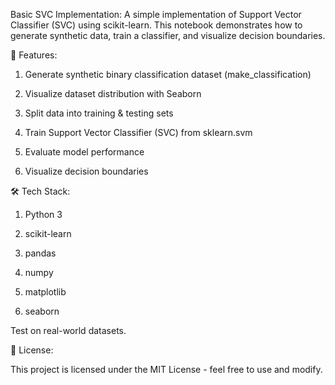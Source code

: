 Basic SVC Implementation:
A simple implementation of Support Vector Classifier (SVC) using scikit-learn.
This notebook demonstrates how to generate synthetic data, train a classifier, and visualize decision boundaries.

📌 Features:
1. Generate synthetic binary classification dataset (make_classification)

2. Visualize dataset distribution with Seaborn

3. Split data into training & testing sets

4. Train Support Vector Classifier (SVC) from sklearn.svm

5. Evaluate model performance

6. Visualize decision boundaries

🛠️ Tech Stack:
1. Python 3

2. scikit-learn

3. pandas

4. numpy

5. matplotlib

6. seaborn

Test on real-world datasets.

📜 License:

This project is licensed under the MIT License - feel free to use and modify.
